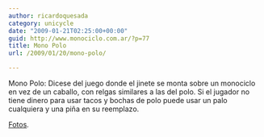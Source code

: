 ```yaml
---
author: ricardoquesada
category: unicycle
date: "2009-01-21T02:25:00+00:00"
guid: http://www.monociclo.com.ar/?p=77
title: Mono Polo
url: /2009/01/20/mono-polo/

---
```


Mono Polo: Dicese del juego donde el jinete se monta sobre un monociclo en vez
de un caballo, con relgas similares a las del polo. Si el jugador no tiene
dinero para usar tacos y bochas de polo puede usar un palo cualquiera y una piña
en su reemplazo.

[Fotos](https://photos.app.goo.gl/8R5TTth4gWSDpws47).
